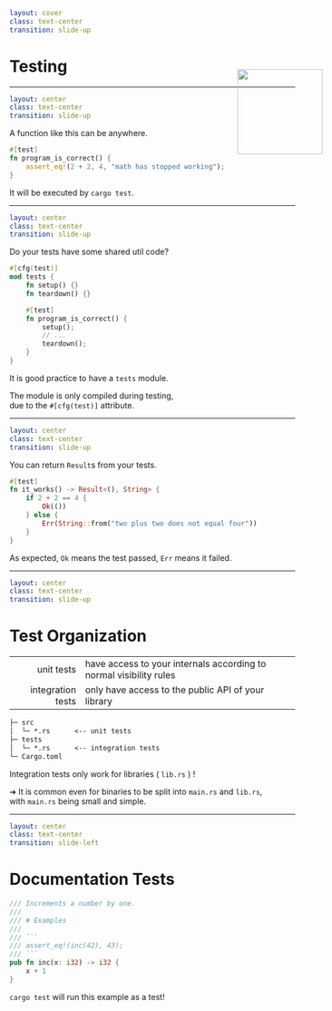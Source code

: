 ```yaml
layout: cover
class: text-center
transition: slide-up
```

# Testing

<Nr />

---

```yaml
layout: center
class: text-center
transition: slide-up
```

A function like this can be anywhere.

```rust
#[test]
fn program_is_correct() {
    assert_eq!(2 + 2, 4, "math has stopped working");
}
```

It will be executed by `cargo test`.

<Nr />

---

```yaml
layout: center
class: text-center
transition: slide-up
```

Do your tests have some shared util code?

```rust
#[cfg(test)]
mod tests {
    fn setup() {}
    fn teardown() {}

    #[test]
    fn program_is_correct() {
        setup();
        // ...
        teardown();
    }
}
```

It is good practice to have a `tests` module.

The module is only compiled during testing,\
due to the `#[cfg(test)]` attribute.

<Nr />

---

```yaml
layout: center
class: text-center
transition: slide-up
```

You can return `Result`s from your tests.

```rust
#[test]
fn it_works() -> Result<(), String> {
    if 2 + 2 == 4 {
        Ok(())
    } else {
        Err(String::from("two plus two does not equal four"))
    }
}
```

As expected, `Ok` means the test passed, `Err` means it failed.

<Nr />

---

```yaml
layout: center
class: text-center
transition: slide-up
```

# Test Organization

|                   |                                                                    |
| ----------------: | :----------------------------------------------------------------- |
|        unit tests | have access to your internals according to normal visibility rules |
| integration tests | only have access to the public API of your library                 |

```txt {lines: false}
├─ src
│  └─ *.rs      <-- unit tests
├─ tests
│  └─ *.rs      <-- integration tests
└─ Cargo.toml
```

Integration tests only work for libraries ( `lib.rs` ) !

➔ It is common even for binaries to be split into `main.rs` and `lib.rs`,\
with `main.rs` being small and simple.

<Nr />

---

```yaml
layout: center
class: text-center
transition: slide-left
```

# Documentation Tests


```rust
/// Increments a number by one.
///
/// # Examples
///
/// ```
/// assert_eq!(inc(42), 43);
/// ```
pub fn inc(x: i32) -> i32 {
    x + 1
}
```

<img
    src="/doc_example.png"
    style="position: absolute; top: 170px; left: 630px; height: 150px"
/>

`cargo test` will run this example as a test!
